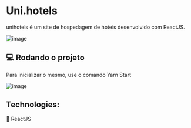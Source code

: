 # Uni.hotels

unihotels é um site de hospedagem de hoteis desenvolvido com ReactJS.

![image](https://user-images.githubusercontent.com/49965191/171779868-fad8a8ea-1113-4708-9210-aae110e84860.png)

## 💻 Rodando o projeto

Para inicializar o mesmo, use o comando Yarn Start

![image](https://user-images.githubusercontent.com/49965191/171780326-d4f4b009-022c-46e0-9ae3-2fb288701444.png)

## Technologies:
🚀 ReactJS

